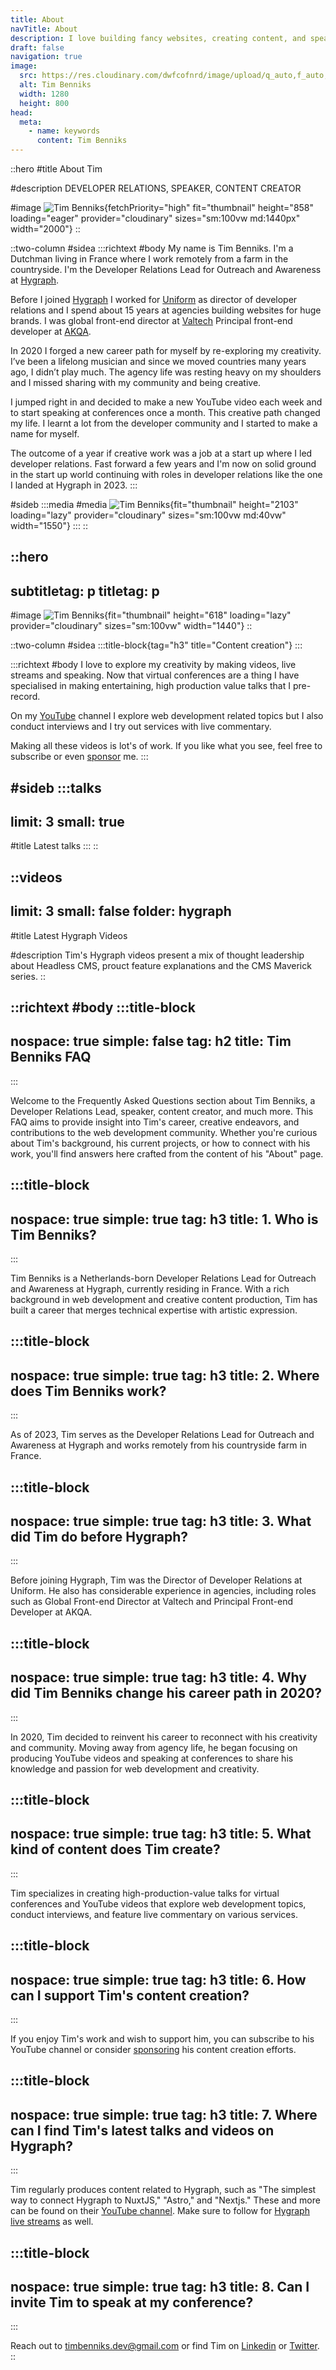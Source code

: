 ```yaml
---
title: About
navTitle: About
description: I love building fancy websites, creating content, and speaking at conferences!
draft: false
navigation: true
image:
  src: https://res.cloudinary.com/dwfcofnrd/image/upload/q_auto,f_auto,w_1280/Tim/tim_aug_2023.png
  alt: Tim Benniks
  width: 1280
  height: 800
head:
  meta:
    - name: keywords
      content: Tim Benniks
---
```


::hero
#title
About Tim

#description
DEVELOPER RELATIONS, SPEAKER, CONTENT CREATOR

#image
![Tim Benniks](https://res.cloudinary.com/dwfcofnrd/image/upload/v1718529619/website/tim_augmented.png){fetchPriority="high" fit="thumbnail" height="858" loading="eager" provider="cloudinary" sizes="sm:100vw md:1440px" width="2000"}
::

::two-column
#sidea
  :::richtext
  #body
  My name is Tim Benniks. I'm a Dutchman living in France where I work remotely from a farm in the countryside. I'm the Developer Relations Lead for Outreach and Awareness at [Hygraph](https://hygraph.com "https://hygraph.com").
  
  Before I joined [Hygraph](https://hygraph.com "https://hygraph.com") I worked for [Uniform](https://uniform.dev "https://uniform.dev") as director of developer relations and I spend about 15 years at agencies building websites for huge brands. I was global front-end director at [Valtech](https://valtech.com "https://valtech.com") Principal front-end developer at [AKQA](https://akqa.com "https://akqa.com").
  
  In 2020 I forged a new career path for myself by re-exploring my creativity. I’ve been a lifelong musician and since we moved countries many years ago, I didn’t play much. The agency life was resting heavy on my shoulders and I missed sharing with my community and being creative.
  
  I jumped right in and decided to make a new YouTube video each week and to start speaking at conferences once a month. This creative path changed my life. I learnt a lot from the developer community and I started to make a name for myself.
  
  The outcome of a year if creative work was a job at a start up where I led developer relations. Fast forward a few years and I'm now on solid ground in the start up world continuing with roles in developer relations like the one I landed at Hygraph in 2023.
  :::

#sideb
  :::media
  #media
  ![Tim Benniks](https://res.cloudinary.com/dwfcofnrd/image/upload/v1718362826/Tim/tim-talk.png){fit="thumbnail" height="2103" loading="lazy" provider="cloudinary" sizes="sm:100vw md:40vw" width="1550"}
  :::
::

::hero
---
subtitletag: p
titletag: p
---
#image
![Tim Benniks](https://res.cloudinary.com/dwfcofnrd/image/upload/Tim/Tim%20On%20Stage.jpg){fit="thumbnail" height="618" loading="lazy" provider="cloudinary" sizes="sm:100vw" width="1440"}
::

::two-column
#sidea
  :::title-block{tag="h3" title="Content creation"}
  :::

  :::richtext
  #body
  I love to explore my creativity by making videos, live streams and speaking. Now that virtual conferences are a thing I have specialised in making entertaining, high production value talks that I pre-record.
  
  On my [YouTube](https://youtube.com/timbenniks "https://youtube.com/timbenniks") channel I explore web development related topics but I also conduct interviews and I try out services with live commentary.
  
  Making all these videos is lot's of work. If you like what you see, feel free to subscribe or even [sponsor](https://buymeacoff.ee/timbenniks "https://buymeacoff.ee/timbenniks") me.
  :::

#sideb
  :::talks
  ---
  limit: 3
  small: true
  ---
  #title
  Latest talks
  :::
::

::videos
---
limit: 3
small: false
folder: hygraph
---
#title
Latest Hygraph Videos

#description
Tim's Hygraph videos present a mix of thought leadership about Headless CMS, prouct feature explanations and the CMS Maverick series.
::

::richtext
#body
:::title-block
---
nospace: true
simple: false
tag: h2
title: Tim Benniks FAQ
---
:::

Welcome to the Frequently Asked Questions section about Tim Benniks, a Developer Relations Lead, speaker, content creator, and much more. This FAQ aims to provide insight into Tim's career, creative endeavors, and contributions to the web development community. Whether you're curious about Tim's background, his current projects, or how to connect with his work, you'll find answers here crafted from the content of his "About" page.

:::title-block
---
nospace: true
simple: true
tag: h3
title: 1. Who is Tim Benniks?
---
:::

Tim Benniks is a Netherlands-born Developer Relations Lead for Outreach and Awareness at Hygraph, currently residing in France. With a rich background in web development and creative content production, Tim has built a career that merges technical expertise with artistic expression.

:::title-block
---
nospace: true
simple: true
tag: h3
title: 2. Where does Tim Benniks work?
---
:::

As of 2023, Tim serves as the Developer Relations Lead for Outreach and Awareness at Hygraph and works remotely from his countryside farm in France.

:::title-block
---
nospace: true
simple: true
tag: h3
title: 3. What did Tim do before Hygraph?
---
:::

Before joining Hygraph, Tim was the Director of Developer Relations at Uniform. He also has considerable experience in agencies, including roles such as Global Front-end Director at Valtech and Principal Front-end Developer at AKQA.

:::title-block
---
nospace: true
simple: true
tag: h3
title: 4. Why did Tim Benniks change his career path in 2020?
---
:::

In 2020, Tim decided to reinvent his career to reconnect with his creativity and community. Moving away from agency life, he began focusing on producing YouTube videos and speaking at conferences to share his knowledge and passion for web development and creativity.

:::title-block
---
nospace: true
simple: true
tag: h3
title: 5. What kind of content does Tim create?
---
:::

Tim specializes in creating high-production-value talks for virtual conferences and YouTube videos that explore web development topics, conduct interviews, and feature live commentary on various services.

:::title-block
---
nospace: true
simple: true
tag: h3
title: 6. How can I support Tim's content creation?
---
:::

If you enjoy Tim's work and wish to support him, you can subscribe to his YouTube channel or consider [sponsoring](https://buymeacoffee.com/timbenniks) his content creation efforts.

:::title-block
---
nospace: true
simple: true
tag: h3
title: 7. Where can I find Tim's latest talks and videos on Hygraph?
---
:::

Tim regularly produces content related to Hygraph, such as "The simplest way to connect Hygraph to NuxtJS," "Astro," and "Nextjs." These and more can be found on their [YouTube channel](https://www.youtube.com/@Hygraph/). Make sure to follow for [Hygraph live streams](https://www.youtube.com/@Hygraph/streams) as well.

:::title-block
---
nospace: true
simple: true
tag: h3
title: 8. Can I invite Tim to speak at my conference?
---
:::

Reach out to [timbenniks.dev@gmail.com](timbenniks.dev@gmail.com) or find Tim on [Linkedin](https://linkedin.com/in/timbenniks) or [Twitter](https://x.com/timbenniks).
::
